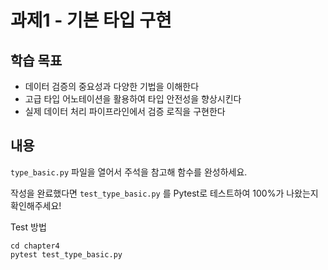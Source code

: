 # 과제1 - 기본 타입 구현

## 학습 목표

- 데이터 검증의 중요성과 다양한 기법을 이해한다
- 고급 타입 어노테이션을 활용하여 타입 안전성을 향상시킨다
- 실제 데이터 처리 파이프라인에서 검증 로직을 구현한다

## 내용

`type_basic.py` 파일을 열어서 주석을 참고해 함수를 완성하세요.

작성을 완료했다면 `test_type_basic.py` 를 Pytest로 테스트하여 100%가 나왔는지 확인해주세요!

Test 방법

```shell
cd chapter4
pytest test_type_basic.py
```
